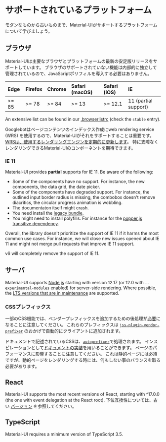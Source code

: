 # サポートされているプラットフォーム

<p class="description">モダンなものから古いものまで、Material-UIがサポートするプラットフォームについて学びましょう。</p>

## ブラウザ

Material-UIは主要なブラウザとプラットフォームの最新の安定版リリースをサポートしています。 ブラウザのサポートされていない機能は内部的に独立して管理されているので、JavaScriptポリフィルを導入する必要はありません。

<!-- #stable-snapshot -->

| Edge  | Firefox | Chrome | Safari (macOS) | Safari (iOS) | IE                   |
|:----- |:------- |:------ |:-------------- |:------------ |:-------------------- |
| >= 85 | >= 78   | >= 84  | >= 13          | >= 12.1      | 11 (partial support) |

<!-- #default-branch-switch -->

An extensive list can be found in our [.browserlistrc](https://github.com/mui-org/material-ui/blob/next/.browserslistrc#L12-L27) (check the `stable` entry).

Googlebotはページコンテンツのインデックス作成にweb rendering service (WRS) を使用するので、Material-UIがそれをサポートすることは重要です。 [WRSは、使用するレンダリングエンジンを定期的に更新します](https://webmasters.googleblog.com/2019/05/the-new-evergreen-googlebot.html)。 特に支障なくレンダリングできるMaterial-UIのコンポーネントを期待できます。

### IE 11

Material-UI provides **partial** supports for IE 11. Be aware of the following:

- Some of the components have no support. For instance, the new components, the data grid, the date picker.
- Some of the components have degraded support. For instance, the outlined input border radius is missing, the combobox doesn't remove diacritics, the circular progress animation is wobbling.
- The documentaton itself might crash.
- You need install the [legacy bundle](/guides/minimizing-bundle-size/#legacy-bundle).
- You might need to install polyfills. For instance for the [popper.js transitive dependency](https://popper.js.org/docs/v2/browser-support/#ie11).

Overall, the library doesn't prioritize the support of IE 11 if it harms the most common use cases. For instance, we will close new issues opened about IE 11 and might not merge pull requests that improve IE 11 support.

v6 will completely remove the support of IE 11.

## サーバ

<!-- #stable-snapshot -->

Material-UI supports [Node.js](https://github.com/nodejs/node) starting with version 12.17 (or 12.0 with `--experimental-modules` enabled) for server-side rendering. Where possible, the [LTS versions that are in maintenance](https://github.com/nodejs/Release#release-schedule) are supported.

### CSSプレフィックス

一部のCSS機能では、ベンダープレフィックスを追加するための後処理が[必要](https://github.com/cssinjs/jss/issues/279)になることに注意してください。 これらのプレフィックスは [`jss-plugin-vendor-prefixer`](https://www.npmjs.com/package/jss-plugin-vendor-prefixer) のおかげで自動的にクライアントに追加されます。

ドキュメントで記述されているCSSは、[`autoprefixer`](https://www.npmjs.com/package/autoprefixer)で処理されます。 インスピレーションとして[ドキュメントの実装](https://github.com/mui-org/material-ui/blob/47aa5aeaec1d4ac2c08fd0e84277d6b91e497557/pages/_document.js#L123)を用いることができます。 ページのパフォーマンスに影響することに注意してください。 これは静的ページには必須ですが、動的ページをレンダリングする時には、何もしない事のバランスを取る必要があります。

## React

<!-- #react-peer-version -->

Material-UI supports the most recent versions of React, starting with ^17.0.0 (the one with event delegation at the React root). 下位互換性については、古い [バージョン](https://material-ui.com/versions/) を参照してください。

## TypeScript

Material-UI requires a minimum version of TypeScript 3.5.

